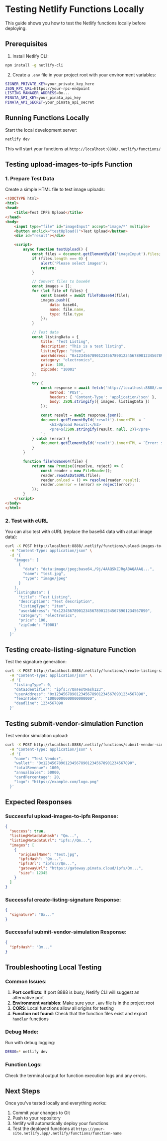 # Testing Netlify Functions Locally

This guide shows you how to test the Netlify functions locally before deploying.

## Prerequisites

1. Install Netlify CLI:
```bash
npm install -g netlify-cli
```

2. Create a `.env` file in your project root with your environment variables:
```bash
SIGNER_PRIVATE_KEY=your_private_key_here
JSON_RPC_URL=https://your-rpc-endpoint
LISTING_MANAGER_ADDRESS=0x...
PINATA_API_KEY=your_pinata_api_key
PINATA_API_SECRET=your_pinata_api_secret
```

## Running Functions Locally

Start the local development server:
```bash
netlify dev
```

This will start your functions at `http://localhost:8888/.netlify/functions/`

## Testing upload-images-to-ipfs Function

### 1. Prepare Test Data

Create a simple HTML file to test image uploads:

```html
<!DOCTYPE html>
<html>
<head>
    <title>Test IPFS Upload</title>
</head>
<body>
    <input type="file" id="imageInput" accept="image/*" multiple>
    <button onclick="testUpload()">Test Upload</button>
    <div id="result"></div>

    <script>
        async function testUpload() {
            const files = document.getElementById('imageInput').files;
            if (files.length === 0) {
                alert('Please select images');
                return;
            }

            // Convert files to base64
            const images = [];
            for (let file of files) {
                const base64 = await fileToBase64(file);
                images.push({
                    data: base64,
                    name: file.name,
                    type: file.type
                });
            }

            // Test data
            const listingData = {
                title: "Test Listing",
                description: "This is a test listing",
                listingType: "item",
                userAddress: "0x1234567890123456789012345678901234567890",
                category: "electronics",
                price: 100,
                zipCode: "10001"
            };

            try {
                const response = await fetch('http://localhost:8888/.netlify/functions/upload-images-to-ipfs', {
                    method: 'POST',
                    headers: { 'Content-Type': 'application/json' },
                    body: JSON.stringify({ images, listingData })
                });

                const result = await response.json();
                document.getElementById('result').innerHTML = `
                    <h3>Upload Result:</h3>
                    <pre>${JSON.stringify(result, null, 2)}</pre>
                `;
            } catch (error) {
                document.getElementById('result').innerHTML = `Error: ${error.message}`;
            }
        }

        function fileToBase64(file) {
            return new Promise((resolve, reject) => {
                const reader = new FileReader();
                reader.readAsDataURL(file);
                reader.onload = () => resolve(reader.result);
                reader.onerror = (error) => reject(error);
            });
        }
    </script>
</body>
</html>
```

### 2. Test with cURL

You can also test with cURL (replace the base64 data with actual image data):

```bash
curl -X POST http://localhost:8888/.netlify/functions/upload-images-to-ipfs \
  -H "Content-Type: application/json" \
  -d '{
    "images": [
      {
        "data": "data:image/jpeg;base64,/9j/4AAQSkZJRgABAQAAAQ...",
        "name": "test.jpg",
        "type": "image/jpeg"
      }
    ],
    "listingData": {
      "title": "Test Listing",
      "description": "Test description",
      "listingType": "item",
      "userAddress": "0x1234567890123456789012345678901234567890",
      "category": "electronics",
      "price": 100,
      "zipCode": "10001"
    }
  }'
```

## Testing create-listing-signature Function

Test the signature generation:

```bash
curl -X POST http://localhost:8888/.netlify/functions/create-listing-signature \
  -H "Content-Type: application/json" \
  -d '{
    "listingType": 0,
    "dataIdentifier": "ipfs://QmTestHash123",
    "userAddress": "0x1234567890123456789012345678901234567890",
    "feeInToken": "10000000000000000000",
    "deadline": 1234567890
  }'
```

## Testing submit-vendor-simulation Function

Test vendor simulation upload:

```bash
curl -X POST http://localhost:8888/.netlify/functions/submit-vendor-simulation \
  -H "Content-Type: application/json" \
  -d '{
    "name": "Test Vendor",
    "wallet": "0x1234567890123456789012345678901234567890",
    "totalRevenue": 1000,
    "annualSales": 50000,
    "cardPercentage": 20,
    "logo": "https://example.com/logo.png"
  }'
```

## Expected Responses

### Successful upload-images-to-ipfs Response:
```json
{
  "success": true,
  "listingMetadataHash": "Qm...",
  "listingMetadataUrl": "ipfs://Qm...",
  "images": [
    {
      "originalName": "test.jpg",
      "ipfsHash": "Qm...",
      "ipfsUrl": "ipfs://Qm...",
      "gatewayUrl": "https://gateway.pinata.cloud/ipfs/Qm...",
      "size": 12345
    }
  ]
}
```

### Successful create-listing-signature Response:
```json
{
  "signature": "0x..."
}
```

### Successful submit-vendor-simulation Response:
```json
{
  "ipfsHash": "Qm..."
}
```

## Troubleshooting Local Testing

### Common Issues:

1. **Port conflicts**: If port 8888 is busy, Netlify CLI will suggest an alternative port
2. **Environment variables**: Make sure your `.env` file is in the project root
3. **CORS**: Local functions allow all origins for testing
4. **Function not found**: Check that the function files exist and export `handler` functions

### Debug Mode:

Run with debug logging:
```bash
DEBUG=* netlify dev
```

### Function Logs:

Check the terminal output for function execution logs and any errors.

## Next Steps

Once you've tested locally and everything works:

1. Commit your changes to Git
2. Push to your repository
3. Netlify will automatically deploy your functions
4. Test the deployed functions at `https://your-site.netlify.app/.netlify/functions/function-name`

